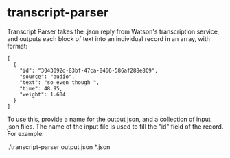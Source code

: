 # transcript-parser

Transcript Parser takes the .json reply from Watson's transcription service, and outputs each block of text into an individual record in an array, with format:

```
[
  {
    "id": "3043092d-83bf-47ca-8466-586af288e869",
    "source": "audio",
    "text": "so even though ",
    "time": 48.95,
    "weight": 1.604
  }
]
```

To use this, provide a name for the output json, and a collection of input json files.  The name of the input file is used to fill the "id" field of the record.  For example:

./transcript-parser output.json *.json
